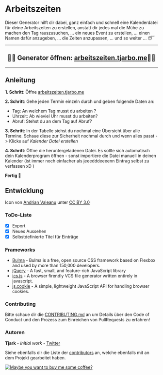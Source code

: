 # Arbeitszeiten
Dieser Generator hilft dir dabei, ganz einfach und schnell eine Kalenderdatei für deine Arbeitszeiten zu erstellen, anstatt dir jedes mal die Mühe zu machen 
den Tag rauszusuchen, ... ein neues Event zu erstellen, ... einen Namen dafür anzugeben, ... die Zeiten anzupassen, ... und so weiter ... 😴

***

<h2 align="center">🍭🍄 Generator öffnen: <a href="http://arbeitszeiten.tjarbo.me/">arbeitszeiten.tjarbo.me</a>🍄🎉</h2>

***


## Anleitung

**1. Schritt**: Öffne [arbeitszeiten.tjarbo.me](http://arbeitszeiten.tjarbo.me/)

**2. Schritt**: Gehe jeden Termin einzeln durch und geben folgende Daten an:

- Tag: An welchem Tag musst du arbeiten ?
- Uhrzeit: Ab wieviel Uhr musst du arbeiten?
- Abruf: Stehst du an dem Tag auf Abruf?

**3. Schritt**: In der Tabelle siehst du nochmal eine Übersicht über alle Termine. Schaue diese zur Sicherheit nochmal durch und wenn alles passt -> Klicke auf *Kalender Datei erstellen*

**4. Schritt**: Öffne die heruntergeladenen Datei. Es sollte sich automatisch dein Kalenderprogram öffnen - sonst importiere die Datei manuell in deinen Kalender (ist immer noch einfacher als jeeedddeeeenn Eintrag selbst zu verfassen xD )

**Fertig 🎉**


## Entwicklung

Icon</b> von [Andrian Valeanu](https://www.iconfinder.com/icons/102551/file_paper_icon) unter [CC BY 3.0](https://creativecommons.org/licenses/by/3.0/")

### ToDo-Liste

- [X] Export
- [X] Neues Aussehen
- [X] Selbstdefinierte Titel für Einträge

### Frameworks

* [Bulma](https://bulma.io/) - Bulma is a free, open source CSS framework based on Flexbox and used by more than 150,000 developers.
* [jQuery](https://jquery.com/) - A fast, small, and feature-rich JavaScript library 
* [ics.js](https://github.com/nwcell/ics.js/) - A browser firendly VCS file generator written entirely in javascript.
* [js.cookie](https://github.com/js-cookie/js-cookie) - A simple, lightweight JavaScript API for handling browser cookies.

### Contributing

Bitte schaue dir die [CONTRIBUTING.md](https://gist.github.com/PurpleBooth/b24679402957c63ec426) an um Details über den Code of Conduct und den Prozess zum Einreichen
von PullRequests zu erfahren!

### Autoren

**Tjark** - *Initial work* - [Twitter](https://twitter.com/tjarbo_dev)

Siehe ebenfalls dir die Liste der [contributors](https://github.com/tjarbo/arbeitszeiten/contributors) an, welche ebenfalls mit an dem 
Projekt gearbeitet haben.

[![Maybe you want to buy me some coffee?](https://www.buymeacoffee.com/assets/img/custom_images/orange_img.png)](https://www.buymeacoffee.com/tjarbo)
